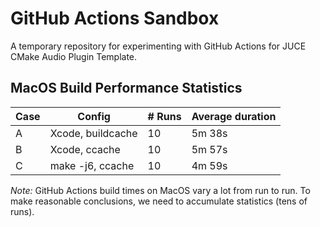# GitHub Actions Sandbox

A temporary repository for experimenting with GitHub Actions for JUCE CMake Audio Plugin Template.

## MacOS Build Performance Statistics

Case | Config | # Runs | Average duration
-|-|-|-
A | Xcode, buildcache | 10 | 5m 38s
B | Xcode, ccache | 10 | 5m 57s
C | make -j6, ccache | 10 | 4m 59s

*Note:* GitHub Actions build times on MacOS vary a lot from run to run. To make reasonable conclusions, we need to accumulate statistics (tens of runs).